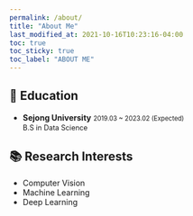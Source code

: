 ```yaml
---
permalink: /about/
title: "About Me"
last_modified_at: 2021-10-16T10:23:16-04:00
toc: true
toc_sticky: true
toc_label: "ABOUT ME"
---
```

## :school: Education
* **Sejong University**
    <span style="font-size: 0.7rem">
      2019.03 ~ 2023.02 (Expected)<br>
    </span>
    <span style="font-size:0.89em">
      B.S in Data Science<br>
      </span>

## :books: Research Interests
  * Computer Vision
  * Machine Learning
  * Deep Learning
